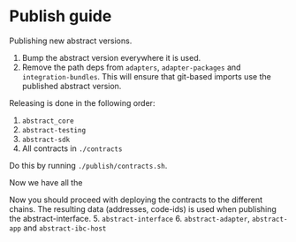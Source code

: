 # Publish guide

Publishing new abstract versions.

1. Bump the abstract version everywhere it is used.
2. Remove the path deps from `adapters`, `adapter-packages` and `integration-bundles`. This will ensure that git-based imports use the published abstract version.

Releasing is done in the following order:

1. `abstract_core`
2. `abstract-testing`
3. `abstract-sdk`
4. All contracts in `./contracts`

Do this by running `./publish/contracts.sh`.

Now we have all the 

Now you should proceed with deploying the contracts to the different chains. The resulting data (addresses, code-ids) is used when publishing the abstract-interface.
5. `abstract-interface`
6. `abstract-adapter`, `abstract-app` and `abstract-ibc-host`
